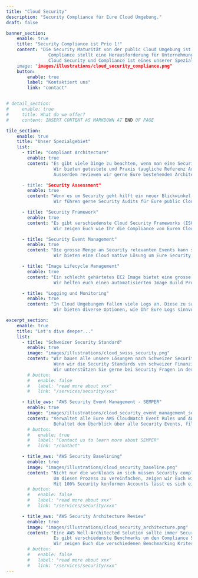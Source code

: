 ```yaml
---
title: "Cloud Security"
description: "Security Compliance für Eure Cloud Umgebung."
draft: false

banner_section:
    enable: true
    title: "Security Compliance ist Prio 1!"
    content: "Die Security Maturität von der public Cloud Umgebung ist Business kritisch.
                Compliance stellt eine Herausforderung für Unternehmungen mit einer grossen Applikationslandschaft dar.<br><br>
                Cloud Security und Compliance ist eines unserer Spezialgebiete und wie unterstützen Euch gerne!
    image: "images/illustrations/cloud_security_compliance.png"
    button:
        enable: true
        label: "Kontaktiert uns"
        link: "contact"


# detail_section:
#     enable: true
#     title: What do we offer?
#     content: INSERT CONTENT AS MARKDOWN AT END OF PAGE

tile_section:
    enable: true
    title: "Unser Spezialgebiet"
    list:
      - title: "Compliant Architecture"
        enable: true
        content: "Es gibt viele Dinge zu beachten, wenn man eine Security Standard konforme Cloud Lösung baut.<br><br>
                  Wir bieten getestete und Praxis taugliche Referenz Architekturen, die vollständig [CIS Control](/faq/#cis \"Was sind CIS Controls?\") compliant sind.
                  Ausserdem reviewen wir gerne Eure bestehenden Architekturen und Workloads und untersuchen sie auf mögliche Security Vulnerabilities.

      - title: "Security Assessment"
        enable: true
        content: "Wenn es um Security geht hilft ein neuer Blickwinkel von einer unbeteiligten Stelle enorm..<br><br>
                  Wir führen gerne Security Audits für Eure public Cloud Setups durch und helfen Euch die Findings zu bearbeiten."

      - title: "Security Framework"
        enable: true
        content: "Es gibt verschiedenste Cloud Security Frameworks (ISO 27000 family, CIS Controls, BSI C5, NIST) mit unterschiedlichen Fokuspunkten.<br><br>
                  Wir zeigen Euch wie Ihr die Compliance von Euren Cloud workloads effizient überwachen könnt und wie bei Verletzungen der Standards reagiert werden muss."

      - title: "Security Event Management"
        enable: true
        content: "Die grosse Menge an Security relevanten Events kann schnell zu einer Überforderung führen. Damit gehen die entscheidenden Events verloren und kritische Situationen können leicht übersehen werden.<br><br>
                  Wir bieten eine Cloud native Lösung um Eure Security Events unter Kontrolle zu bringen und die Security Überwachung über alle Accounts zusammen zu führen."

      - title: "Image Lifecycle Management"
        enable: true
        content: "Ein schlecht gehärtetes EC2 Image bietet eine grosse Angriffsfläche für unautorisierten Zugriff.<br><br>
                  Wir helfen euch einen automatisierten Image Build Prozess zu etablieren, der gehärtete Images in Eure Umgebung liefert und sie laufend validiert."

      - title: "Logging und Monitoring"
        enable: true
        content: "In Cloud Umgebungen fallen viele Logs an. Diese zu sammeln kann schnell zu einer grossen Herausforderung werden.<br><br>
                  Wir bieten diverse Optionen, wie Ihr Eure Logs sinnvoll speichern und an das Monitoring System Eurer Wahl weiterleiten könnt."

excerpt_section:
    enable: true
    title: "Let's dive deeper..."
    list:
      - title: "Schweizer Security Standard"
        enable: true
        image: "images/illustrations/cloud_swiss_security.png"
        content: "Wir bauen alle unsere Lösungen nach Schweizer Security Standards.<br>
                  Wenn wir die Security Standards von schweizer Finanzinstituten erfüllen bleibt wenig Raum für Sicherheitslöcher.
                  Wir unterstützen Sie gerne bei Security Fragen in der public Cloud!"
        # button:
        #   enable: false
        #   label: "read more about xxx"
        #   link: "/services/security/xxx"

      - title_aws: "AWS Security Event Management - SEMPER"
        enable: true
        image: "images/illustrations/cloud_security_event_management_semper.png"
        content: "Verwaltet alle Eure AWS CloudWatch Event Rules und AWS Security Hub Controls über alle Eure Accounts in einem zentrales [Policy as Code](/faq/#pac 'Was ist Policy as Code?') Eepository.<br>
                  Behaltet den Überblick über alle Security Events, filtert sie nach Wichtigkeit und reichert sie mit wichtigen Metadaten an. Mit unserer Cloud nativen, serverless Lösung [SEMPER](/contact/ 'Kontaktiert uns für mehr Infos!') könnt Ihr all das kontinuierlich und nachhaltig tun."
        # button:
        #   enable: true
        #   label: "Contact us to learn more about SEMPER"
        #   link: "/contact"

      - title_aws: "AWS Security Baselining"
        enable: true
        image: "images/illustrations/cloud_security_baseline.png"
        content: "Nicht nur die workloads an sich müssen Security compliant sein sondern auch die darunter liegende [cloud foundation](/faq/#foundation \"Was ist eine Cloud Foundation?\").<br>
                  Um diesen Prozess zu vereinfachen, zeigen wir Euch wie ihr eine Security Baseline für alle Eure Accounts definieren und implementieren könnt.
                  Mit 100% Security konformen Accounts lässt es sich einfach besser schlafen."
        # button:
        #   enable: false
        #   label: "read more about xxx"
        #   link: "/services/security/xxx"

      - title_aws: "AWS Security Architecture Review"
        enable: true
        image: "images/illustrations/cloud_security_architecture.png"
        content: "Eine AWS Well-Architected Solution sollte immer Security compliant sein.<br>
                  Es gibt verschiedenste Benchmarks um den Compliance Stand einer Lösung zu evaluieren.
                  Wir zeigen Euch die verschiedenen Benchmarking Kriterien und Reviewen Eure Architekturen um allfällige Security Risiken zu finden."
        # button:
        #   enable: false
        #   label: "read more about xxx"
        #   link: "/services/security/xxx"
---
```

